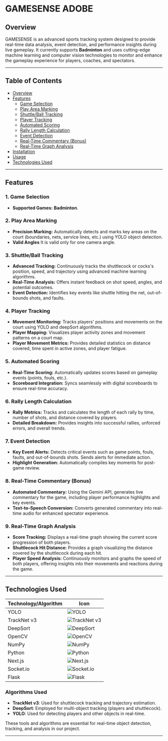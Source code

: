 # GAMESENSE ADOBE

## Overview

GAMESENSE is an advanced sports tracking system designed to provide real-time data analysis, event detection, and performance insights during live gameplay. It currently supports **Badminton** and uses cutting-edge machine learning and computer vision technologies to monitor and enhance the gameplay experience for players, coaches, and spectators.

---

## Table of Contents
- [Overview](#overview)
- [Features](#features)
  - [Game Selection](#1-game-selection)
  - [Play Area Marking](#2-play-area-marking)
  - [Shuttle/Ball Tracking](#3-shuttleball-tracking)
  - [Player Tracking](#4-player-tracking)
  - [Automated Scoring](#5-automated-scoring)
  - [Rally Length Calculation](#6-rally-length-calculation)
  - [Event Detection](#7-event-detection)
  - [Real-Time Commentary (Bonus)](#8-real-time-commentary-bonus)
  - [Real-Time Graph Analysis](#9-real-time-graph-analysis)
- [Installation](#installation)
- [Usage](#usage)
- [Technologies Used](#technologies-used)


---

## Features

### 1. Game Selection
- **Supported Games:**  **Badminton**.


### 2. Play Area Marking
- **Precision Marking:** Automatically detects and marks key areas on the court (boundaries, nets, service lines, etc.) using YOLO object detection.
- **Valid Angles**  It is valid only for one  camera angle.

### 3. Shuttle/Ball Tracking
- **Advanced Tracking:** Continuously tracks the shuttlecock or cocks's position, speed, and trajectory using advanced machine learning algorithms.
- **Real-Time Analysis:** Offers instant feedback on shot speed, angles, and potential outcomes.
- **Event Detection:** Identifies key events like shuttle hitting the net, out-of-bounds shots, and faults.

### 4. Player Tracking
- **Movement Monitoring:** Tracks players' positions and movements on the court using YOLO and deepSort algorithms.
- **Player Mapping:** Visualizes player activity zones and movement patterns on a court map.
- **Player Movement Metrics:** Provides detailed statistics on distance covered, time spent in active zones, and player fatigue.

### 5. Automated Scoring
- **Real-Time Scoring:** Automatically updates scores based on gameplay events (points, fouls, etc.).
- **Scoreboard Integration:** Syncs seamlessly with digital scoreboards to ensure real-time accuracy.

### 6. Rally Length Calculation
- **Rally Metrics:** Tracks and calculates the length of each rally by time, number of shots, and distance covered by players.
- **Detailed Breakdown:** Provides insights into successful rallies, unforced errors, and overall trends.

### 7. Event Detection
- **Key Event Alerts:** Detects critical events such as game points, fouls, faults, and out-of-bounds shots. Sends alerts for immediate action.
- **Highlight Generation:** Automatically compiles key moments for post-game review.

### 8. Real-Time Commentary (Bonus)
- **Automated Commentary:** Using the Gemini API, generates live commentary for the game, including player performance highlights and key events.
- **Text-to-Speech Conversion:** Converts generated commentary into real-time audio for enhanced spectator experience.

### 9. Real-Time Graph Analysis
- **Score Tracking:** Displays a real-time graph showing the current score progression of both players.
- **Shuttlecock Hit Distance:** Provides a graph visualizing the distance covered by the shuttlecock during each hit.
- **Player Speed Analysis:** Continuously monitors and graphs the speed of both players, offering insights into their movements and reactions during the game.



---


## Technologies Used


| Technology/Algorithm | Icon  |
|----------------------|-------|
| YOLO                 | ![YOLO](https://img.shields.io/badge/YOLO-v8-blue) |
| TrackNet v3          | ![TrackNet v3](https://img.shields.io/badge/TrackNet-v3-orange) |
| DeepSort             | ![DeepSort](https://img.shields.io/badge/DeepSort-green) |
| OpenCV               | ![OpenCV](https://img.shields.io/badge/OpenCV-brightgreen) |
| NumPy                | ![NumPy](https://img.shields.io/badge/NumPy-blue) |
| Python               | ![Python](https://img.shields.io/badge/Python-blue) |
| Next.js              | ![Next.js](https://img.shields.io/badge/Next.js-black) |
| Socket.io            | ![Socket.io](https://img.shields.io/badge/Socket.io-black) |
| Flask                | ![Flask](https://img.shields.io/badge/Flask-blue) |

### Algorithms Used
- **TrackNet v3**: Used for shuttlecock tracking and trajectory estimation.
- **DeepSort**: Employed for multi-object tracking (players and shuttlecock).
- **YOLO**: Used for detecting players and other objects in real-time.

These tools and algorithms are essential for real-time object detection, tracking, and analysis in our project.



---

